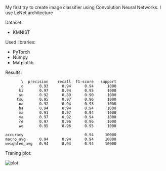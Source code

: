My first try to create image classifier using Convolution Neural Networks. I use LeNet architecture

Dataset:
- KMNIST

Used libraries:
- PyTorch
- Numpy
- Matplotlib

Results:

           \  precision    recall  f1-score   support
           o       0.93      0.94      0.94      1000
          ki       0.97      0.94      0.95      1000
          su       0.92      0.89      0.90      1000
         tsu       0.95      0.97      0.96      1000
          na       0.92      0.94      0.93      1000
          ha       0.94      0.94      0.94      1000
          ma       0.91      0.97      0.94      1000
          ya       0.97      0.92      0.94      1000
          re       0.97      0.96      0.96      1000
          wo       0.95      0.96      0.95      1000

    accuracy                           0.94     10000
    macro_avg      0.94      0.94      0.94     10000
    weighted_avg   0.94      0.94      0.94     10000

Traning plot:

![plot](https://user-images.githubusercontent.com/45041977/228349852-58df18cc-4c90-4cca-abd2-2d0acf8ab041.png)
